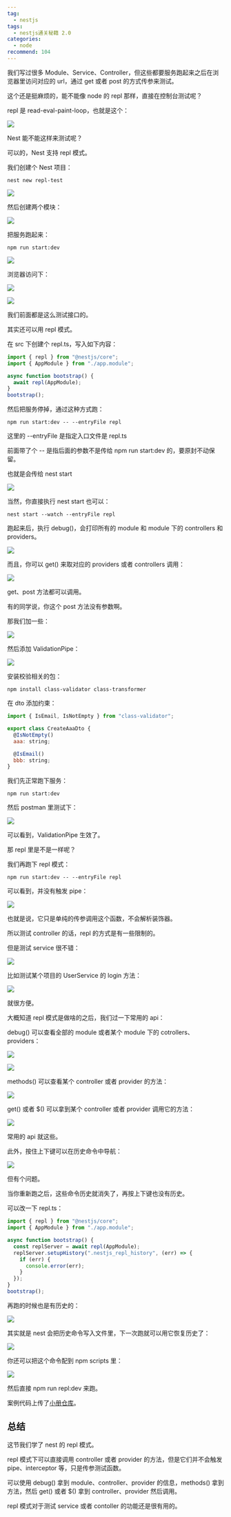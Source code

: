 ```yaml
---
tag:
  - nestjs
tags:
  - nestjs通关秘籍 2.0
categories:
  - node
recommend: 104
---
```


我们写过很多 Module、Service、Controller，但这些都要服务跑起来之后在浏览器里访问对应的 url，通过 get 或者 post 的方式传参来测试。

这个还是挺麻烦的，能不能像 node 的 repl 那样，直接在控制台测试呢？

repl 是 read-eval-paint-loop，也就是这个：

![](/nestjsCheats/image-3317.jpg)

Nest 能不能这样来测试呢？

可以的，Nest 支持 repl 模式。

我们创建个 Nest 项目：

```
nest new repl-test
```

![](/nestjsCheats/image-3318.jpg)

然后创建两个模块：

![](/nestjsCheats/image-3319.jpg)

把服务跑起来：

```
npm run start:dev
```

![](/nestjsCheats/image-3320.jpg)

浏览器访问下：

![](/nestjsCheats/image-3321.jpg)

![](/nestjsCheats/image-3322.jpg)

我们前面都是这么测试接口的。

其实还可以用 repl 模式。

在 src 下创建个 repl.ts，写入如下内容：

```javascript
import { repl } from "@nestjs/core";
import { AppModule } from "./app.module";

async function bootstrap() {
  await repl(AppModule);
}
bootstrap();
```

然后把服务停掉，通过这种方式跑：

```
npm run start:dev -- --entryFile repl
```

这里的 --entryFile 是指定入口文件是 repl.ts

前面带了个 -- 是指后面的参数不是传给 npm run start:dev 的，要原封不动保留。

也就是会传给 nest start

![](/nestjsCheats/image-3323.jpg)

当然，你直接执行 nest start 也可以：

```
nest start --watch --entryFile repl
```

跑起来后，执行 debug()，会打印所有的 module 和 module 下的 controllers 和 providers。

![](/nestjsCheats/image-3324.jpg)

而且，你可以 get() 来取对应的 providers 或者 controllers 调用：

![](/nestjsCheats/image-3325.jpg)

get、post 方法都可以调用。

有的同学说，你这个 post 方法没有参数啊。

那我们加一些：

![](/nestjsCheats/image-3326.jpg)

然后添加 ValidationPipe：

![](/nestjsCheats/image-3327.jpg)

安装校验相关的包：

```
npm install class-validator class-transformer
```

在 dto 添加约束：

```javascript
import { IsEmail, IsNotEmpty } from "class-validator";

export class CreateAaaDto {
  @IsNotEmpty()
  aaa: string;

  @IsEmail()
  bbb: string;
}
```

我们先正常跑下服务：

```
npm run start:dev
```

然后 postman 里测试下：

![](/nestjsCheats/image-3328.jpg)

可以看到，ValidationPipe 生效了。

那 repl 里是不是一样呢？

我们再跑下 repl 模式：

```
npm run start:dev -- --entryFile repl
```

可以看到，并没有触发 pipe：

![](/nestjsCheats/image-3329.jpg)

也就是说，它只是单纯的传参调用这个函数，不会解析装饰器。

所以测试 controller 的话，repl 的方式是有一些限制的。

但是测试 service 很不错：

![](/nestjsCheats/image-3330.jpg)

比如测试某个项目的 UserService 的 login 方法：

![](/nestjsCheats/image-3331.jpg)

就很方便。

大概知道 repl 模式是做啥的之后，我们过一下常用的 api：

debug() 可以查看全部的 module 或者某个 module 下的 cotrollers、providers：

![](/nestjsCheats/image-3332.jpg)

![](/nestjsCheats/image-3333.jpg)

methods() 可以查看某个 controller 或者 provider 的方法：

![](/nestjsCheats/image-3334.jpg)

get() 或者 $() 可以拿到某个 controller 或者 provider 调用它的方法：

![](/nestjsCheats/image-3335.jpg)

常用的 api 就这些。

此外，按住上下键可以在历史命令中导航：

![](/nestjsCheats/image-3336.jpg)

但有个问题。

当你重新跑之后，这些命令历史就消失了，再按上下键也没有历史。

可以改一下 repl.ts：

```javascript
import { repl } from "@nestjs/core";
import { AppModule } from "./app.module";

async function bootstrap() {
  const replServer = await repl(AppModule);
  replServer.setupHistory(".nestjs_repl_history", (err) => {
    if (err) {
      console.error(err);
    }
  });
}
bootstrap();
```

再跑的时候也是有历史的：

![](/nestjsCheats/image-3337.jpg)

其实就是 nest 会把历史命令写入文件里，下一次跑就可以用它恢复历史了：

![](/nestjsCheats/image-3338.jpg)

你还可以把这个命令配到 npm scripts 里：

![](/nestjsCheats/image-3339.jpg)

然后直接 npm run repl:dev 来跑。

案例代码上传了[小册仓库](https://github.com/QuarkGluonPlasma/nestjs-course-code/tree/main/repl-login)。

## 总结

这节我们学了 nest 的 repl 模式。

repl 模式下可以直接调用 controller 或者 provider 的方法，但是它们并不会触发 pipe、interceptor 等，只是传参测试函数。

可以使用 debug() 拿到 module、controller、provider 的信息，methods() 拿到方法，然后 get() 或者 $() 拿到 controller、provider 然后调用。

repl 模式对于测试 service 或者 contoller 的功能还是很有用的。
